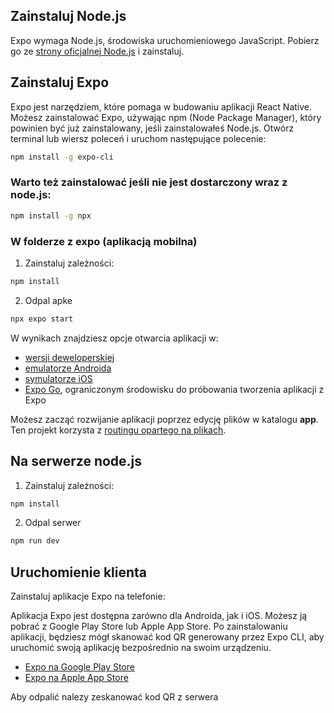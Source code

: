 ## Zainstaluj Node.js
Expo wymaga Node.js, środowiska uruchomieniowego JavaScript. Pobierz go ze [strony oficjalnej Node.js](https://nodejs.org/) i zainstaluj.

## Zainstaluj Expo
Expo jest narzędziem, które pomaga w budowaniu aplikacji React Native. Możesz zainstalować Expo, używając npm (Node Package Manager), który powinien być już zainstalowany, jeśli zainstalowałeś Node.js. Otwórz terminal lub wiersz poleceń i uruchom następujące polecenie:

```bash
npm install -g expo-cli
```

### Warto też zainstalować jeśli nie jest dostarczony wraz z node.js:

```bash
npm install -g npx
```

### W folderze z expo (aplikacją mobilna)

1. Zainstaluj zależności:

```bash
npm install
```

2. Odpal apke 

```bash
npx expo start
```

W wynikach znajdziesz opcje otwarcia aplikacji w:

- [wersji deweloperskiej](https://docs.expo.dev/develop/development-builds/introduction/)
- [emulatorze Androida](https://docs.expo.dev/workflow/android-studio-emulator/)
- [symulatorze iOS](https://docs.expo.dev/workflow/ios-simulator/)
- [Expo Go](https://expo.dev/go), ograniczonym środowisku do próbowania tworzenia aplikacji z Expo

Możesz zacząć rozwijanie aplikacji poprzez edycję plików w katalogu **app**. Ten projekt korzysta z [routingu opartego na plikach](https://docs.expo.dev/router/introduction).

## Na serwerze node.js

1. Zainstaluj zależności:
```bash
npm install
```

2. Odpal serwer

```bash
npm run dev
```

## Uruchomienie klienta

Zainstaluj aplikacje Expo na telefonie:

Aplikacja Expo jest dostępna zarówno dla Androida, jak i iOS. Możesz ją pobrać z Google Play Store lub Apple App Store. Po zainstalowaniu aplikacji, będziesz mógł skanować kod QR generowany przez Expo CLI, aby uruchomić swoją aplikację bezpośrednio na swoim urządzeniu.

- [Expo na Google Play Store](https://play.google.com/store/apps/details?id=host.exp.exponent&hl=en&gl=US)
- [Expo na Apple App Store](https://apps.apple.com/us/app/expo-go/id982107779)

Aby odpalić nalezy zeskanować kod QR z serwera
